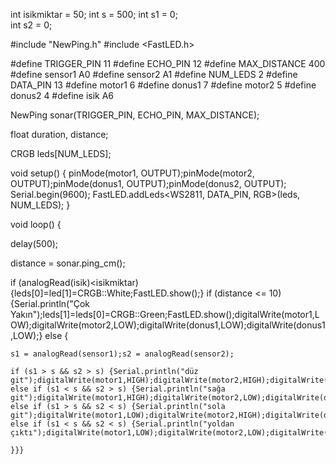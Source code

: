 int isikmiktar = 50;
int s = 500;
int s1 = 0;  
int s2 = 0;

#include "NewPing.h"
#include <FastLED.h>

#define TRIGGER_PIN 11
#define ECHO_PIN 12
#define MAX_DISTANCE 400  
#define sensor1 A0
#define sensor2 A1
#define NUM_LEDS 2
#define DATA_PIN 13
#define motor1 6
#define donus1 7
#define motor2 5
#define donus2 4
#define isik A6

NewPing sonar(TRIGGER_PIN, ECHO_PIN, MAX_DISTANCE);

float duration, distance;

CRGB leds[NUM_LEDS];

void setup() {
  pinMode(motor1, OUTPUT);pinMode(motor2, OUTPUT);pinMode(donus1, OUTPUT);pinMode(donus2, OUTPUT);
  Serial.begin(9600);
  FastLED.addLeds<WS2811, DATA_PIN, RGB>(leds, NUM_LEDS);
}

void loop() {

  delay(500);

  distance = sonar.ping_cm();
  
  if (analogRead(isik)<isikmiktar){leds[0]=led[1]=CRGB::White;FastLED.show();}
  if (distance <= 10){Serial.println("Çok Yakın");leds[1]=leds[0]=CRGB::Green;FastLED.show();digitalWrite(motor1,LOW);digitalWrite(motor2,LOW);digitalWrite(donus1,LOW);digitalWrite(donus1,LOW);}
  else {

    s1 = analogRead(sensor1);s2 = analogRead(sensor2);

    if (s1 > s && s2 > s) {Serial.println("düz git");digitalWrite(motor1,HIGH);digitalWrite(motor2,HIGH);digitalWrite(donus1,LOW);digitalWrite(donus1,LOW);}
    else if (s1 < s && s2 > s) {Serial.println("sağa git");digitalWrite(motor1,HIGH);digitalWrite(motor2,LOW);digitalWrite(donus1,LOW);digitalWrite(donus1,LOW);}
    else if (s1 > s && s2 < s) {Serial.println("sola git");digitalWrite(motor1,LOW);digitalWrite(motor2,HIGH);digitalWrite(donus1,LOW);digitalWrite(donus1,LOW);} 
    else if (s1 < s && s2 < s) {Serial.println("yoldan çıktı");digitalWrite(motor1,LOW);digitalWrite(motor2,LOW);digitalWrite(donus1,LOW);digitalWrite(donus1,LOW);
    
    }}}
